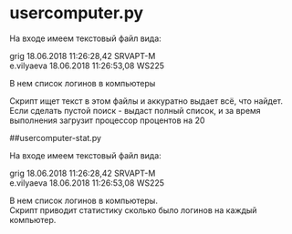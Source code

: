 # usercomputer.py

На входе имеем текстовый файл вида:

grig 18.06.2018 11:26:28,42 SRVAPT-M <br/>
e.vilyaeva 18.06.2018 11:26:53,08 WS225 


В нем список логинов в компьютеры

Скрипт ищет текст в этом файлы и аккуратно выдает всё, что найдет.
Если сделать пустой поиск - выдаст полный список, и за время выполнения загрузит процессор процентов на 20

##usercomputer-stat.py

На входе имеем текстовый файл вида:

grig 18.06.2018 11:26:28,42 SRVAPT-M<br/> 
e.vilyaeva 18.06.2018 11:26:53,08 WS225 

В нем список логинов в компьютеры.<br/>
Скрипт приводит статистику сколько было логинов на каждый компьютер.
